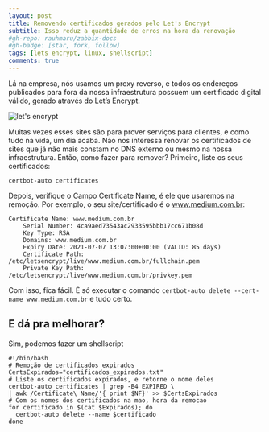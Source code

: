 ```yaml
---
layout: post
title: Removendo certificados gerados pelo Let's Encrypt
subtitle: Isso reduz a quantidade de erros na hora da renovação
#gh-repo: rauhmaru/zabbix-docs
#gh-badge: [star, fork, follow]
tags: [lets encrypt, linux, shellscript]
comments: true
---
```


Lá na empresa, nós usamos um proxy reverso, e todos os endereços publicados para fora da nossa infraestrutura possuem um certificado digital válido, gerado através do Let’s Encrypt.

![let's encrypt](https://miro.medium.com/max/500/1*hU2wTKioVyyruVR0MXaQ4w.png)

Muitas vezes esses sites são para prover serviços para clientes, e como tudo na vida, um dia acaba.
Não nos interessa renovar os certificados de sites que já não mais constam no DNS externo ou mesmo na nossa infraestrutura. Então, como fazer para remover?
Primeiro, liste os seus certificados:

```shell
certbot-auto certificates
```

Depois, verifique o Campo Certificate Name, é ele que usaremos na remoção. Por exemplo, o seu site/certificado é o www.medium.com.br:

```
Certificate Name: www.medium.com.br
    Serial Number: 4ca9aed73543ac2933595bbb17cc671b08d
    Key Type: RSA
    Domains: www.medium.com.br
    Expiry Date: 2021-07-07 13:07:00+00:00 (VALID: 85 days)
    Certificate Path: /etc/letsencrypt/live/www.medium.com.br/fullchain.pem
    Private Key Path: /etc/letsencrypt/live/www.medium.com.br/privkey.pem
```

Com isso, fica fácil. É só executar o comando `certbot-auto delete --cert-name www.medium.com.br` e tudo certo.

## E dá pra melhorar?

Sim, podemos fazer um shellscript

```shell
#!/bin/bash
# Remoção de certificados expirados
CertsExpirados="certificados_expirados.txt"
# Liste os certificados expirados, e retorne o nome deles
certbot-auto certificates | grep -B4 EXPIRED \
| awk /Certificate\ Name/'{ print $NF}' >> $CertsExpirados
# Com os nomes dos certificados na mao, hora da remocao
for certificado in $(cat $Expirados); do
  certbot-auto delete --name $certificado
done
```